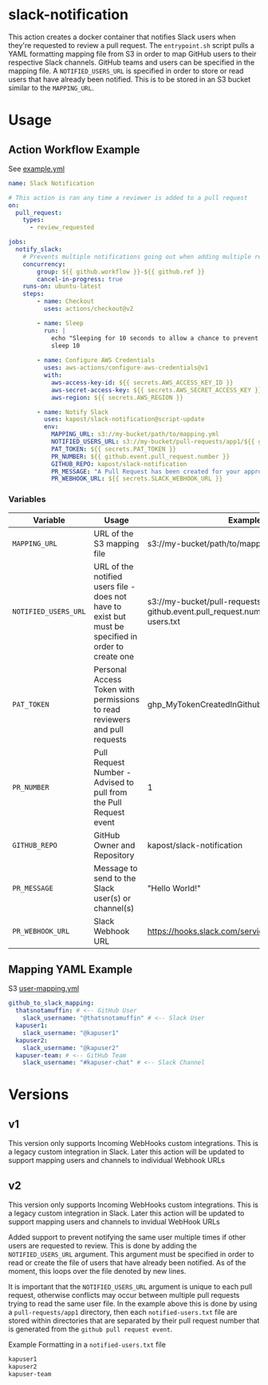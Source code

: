 # slack-notification
This action creates a docker container that notifies Slack users when they're requested to review a pull request. The `entrypoint.sh` script pulls a YAML formatting mapping file from S3 in order to map GitHub users to their respective Slack channels. GitHub teams and users can be specified in the mapping file. A `NOTIFIED_USERS_URL` is specified in order to store or read users that have already been notified. This is to be stored in an S3 bucket similar to the `MAPPING_URL`.

# Usage

## Action Workflow Example
See [example.yml](.github/workflows/example.yml)
```yaml
name: Slack Notification

# This action is ran any time a reviewer is added to a pull request
on:
  pull_request:
    types:
      - review_requested

jobs:
  notify_slack:
    # Prevents multiple notifications going out when adding multiple reviewers after PR is opened
    concurrency:
        group: ${{ github.workflow }}-${{ github.ref }}
        cancel-in-progress: true
    runs-on: ubuntu-latest
    steps:
        - name: Checkout
          uses: actions/checkout@v2

        - name: Sleep
          run: |
            echo "Sleeping for 10 seconds to allow a chance to prevent concurrent notifications"
            sleep 10
        
        - name: Configure AWS Credentials
          uses: aws-actions/configure-aws-credentials@v1
          with:
            aws-access-key-id: ${{ secrets.AWS_ACCESS_KEY_ID }}
            aws-secret-access-key: ${{ secrets.AWS_SECRET_ACCESS_KEY }}
            aws-region: ${{ secrets.AWS_REGION }}

        - name: Notify Slack
          uses: kapost/slack-notification@script-update
          env:
            MAPPING_URL: s3://my-bucket/path/to/mapping.yml
            NOTIFIED_USERS_URL: s3://my-bucket/pull-requests/app1/${{ github.event.pull_request.number }}/notified-users.txt
            PAT_TOKEN: ${{ secrets.PAT_TOKEN }}
            PR_NUMBER: ${{ github.event.pull_request.number }}
            GITHUB_REPO: kapost/slack-notification
            PR_MESSAGE: "A Pull Request has been created for your approval by @${{ github.actor }}\nPR Title: ${{ github.event.pull_request.title }}\nPR Link: ${{ github.event.pull_request.html_url}}"
            PR_WEBHOOK_URL: ${{ secrets.SLACK_WEBHOOK_URL }}
```

### Variables
| Variable | Usage | Example |
| ---- | ---- | ---- |
| `MAPPING_URL` | URL of the S3 mapping file | s3://my-bucket/path/to/mapping.yml |
| `NOTIFIED_USERS_URL` | URL of the notified users file - does not have to exist but must be specified in order to create one | s3://my-bucket/pull-requests/app/${{ github.event.pull_request.number }}/notified-users.txt |
| `PAT_TOKEN` | Personal Access Token with permissions to read reviewers and pull requests | ghp_MyTokenCreatedInGithub |
| `PR_NUMBER` | Pull Request Number - Advised to pull from the Pull Request event | 1 |
| `GITHUB_REPO` | GitHub Owner and Repository | kapost/slack-notification |
| `PR_MESSAGE` | Message to send to the Slack user(s) or channel(s) | "Hello World!" |
| `PR_WEBHOOK_URL` | Slack Webhook URL | https://hooks.slack.com/services/ABCD/ABCD1234 |

## Mapping YAML Example
S3 [user-mapping.yml](user-mapping.yml)
```yaml
github_to_slack_mapping:
  thatsnotamuffin: # <-- GitHub User
    slack_username: "@thatsnotamuffin" # <-- Slack User
  kapuser1:
    slack_username: "@kapuser1"
  kapuser2:
    slack_username: "@kapuser2"
  kapuser-team: # <-- GitHub Team
    slack_username: "#kapuser-chat" # <-- Slack Channel
```

# Versions
## v1
This version only supports Incoming WebHooks custom integrations. This is a legacy custom integration in Slack. Later this action will be updated to support mapping users and channels to individual Webhook URLs

## v2
This version only supports Incoming WebHooks custom integrations. This is a legacy custom integration in Slack. Later this action will be updated to support mapping users and channels to invidual WebHook URLs

Added support to prevent notifying the same user multiple times if other users are requested to review. This is done by adding the `NOTIFIED_USERS_URL` argument. This argument must be specified in order to read or create the file of users that have already been notified. As of the moment, this loops over the file denoted by new lines. 

It is important that the `NOTIFIED_USERS_URL` argument is unique to each pull request, otherwise conflicts may occur between multiple pull requests trying to read the same user file. In the example above this is done by using a `pull-requests/app1` directory, then each `notified-users.txt` file are stored within directories that are separated by their pull request number that is generated from the `github pull request event`.

Example Formatting in a `notified-users.txt` file
```txt
kapuser1
kapuser2
kapuser-team
```
